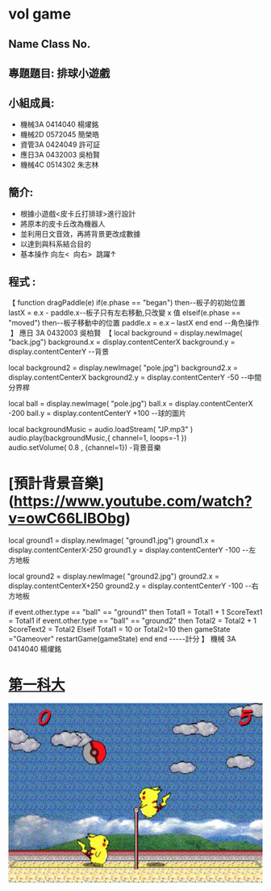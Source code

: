 # vol game

## Name Class No.

## 專題題目: 排球小遊戲

## 小組成員:
 * 機械3A     0414040   楊燿銘
 * 機械2D     0572045   簡榮皓
 * 資管3A     0424049   許可証
 * 應日3A     0432003   吳柏賢
 * 機械4C     0514302   朱志林
 
 ## 簡介:
 * 根據小遊戲<皮卡丘打排球>進行設計
 * 將原本的皮卡丘改為機器人
 * 並利用日文音效，再將背景更改成數據
 * 以達到與科系結合目的
 * 基本操作 向左<  向右>  跳躍↑
 
 
 ## 程式 :
【
function dragPaddle(e)  if(e.phase == "began") then--板子的初始位置 
  lastX = e.x - paddle.x--板子只有左右移動,只改變 x 值 
  elseif(e.phase == "moved") then--板子移動中的位置 
  paddle.x = e.x – lastX end end  --角色操作 
  】
  應日 3A 0432003 吳柏賢 
  【
local background = display.newImage( "back.jpg")
background.x = display.contentCenterX
background.y = display.contentCenterY  --背景      

local background2 = display.newImage( "pole.jpg") 
background2.x = display.contentCenterX
background2.y = display.contentCenterY -50 --中間分界桿    

local ball = display.newImage( "pole.jpg") 
ball.x = display.contentCenterX -200 
ball.y = display.contentCenterY +100 --球的圖片   

  local backgroundMusic = audio.loadStream( "JP.mp3" )  
  audio.play(backgroundMusic,{ channel=1, loops=-1 })   
  audio.setVolume( 0.8 , {channel=1})  -背景音樂
 # [預計背景音樂] (https://www.youtube.com/watch?v=owC66LIBObg)  
 
local ground1 = display.newImage( "ground1.jpg")
ground1.x = display.contentCenterX-250 
ground1.y = display.contentCenterY -100 --左方地板    

local ground2 = display.newImage( "ground2.jpg") 
ground2.x = display.contentCenterX+250
ground2.y = display.contentCenterY -100 --右方地板   
  
if event.other.type == "ball" == "ground1" then
Total1 = Total1 + 1 ScoreText1 = Total1 
if event.other.type == "ball" == "ground2" then 
Total2 = Total2 + 1 ScoreText2 = Total2
Elseif Total1 = 10 or Total2=10 then
gameState ="Gameover" restartGame(gameState) end end -----計分 
】
機械 3A 0414040 楊燿銘
 
# [第一科大](http://www.nkfust.edu.tw/bin/home.php)

![NKFUST](111.png "第一科大")

